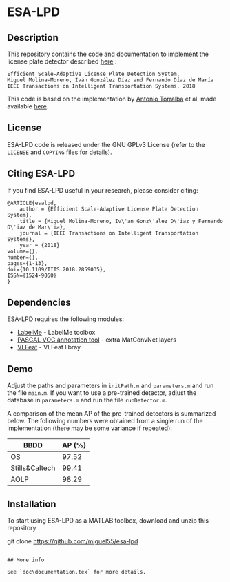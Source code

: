 # ESA-LPD

## Description
This repository contains the code and documentation to implement the license plate detector described [here](https://ieeexplore.ieee.org/document/8437177/) :

```
Efficient Scale-Adaptive License Plate Detection System,
Miguel Molina-Moreno, Iván González Díaz and Fernando Díaz de María
IEEE Transactions on Intelligent Transportation Systems, 2018
```

This code is based on the implementation by [Antonio Torralba](http://web.mit.edu/torralba/www/) et al.
made available [here](http://people.csail.mit.edu/torralba/shortCourseRLOC/boosting/boosting.html).

## License

ESA-LPD code is released under the GNU GPLv3 License (refer to the `LICENSE` and `COPYING` files for details).

## Citing ESA-LPD

If you find ESA-LPD useful in your research, please consider citing:

    @ARTICLE{esalpd,
        author = {Efficient Scale-Adaptive License Plate Detection System},
        title = {Miguel Molina-Moreno, Iv\'an Gonz\'alez D\'iaz y Fernando D\'iaz de Mar\'ia},
        journal = {IEEE Transactions on Intelligent Transportation Systems},
        year = {2018}
	volume={},
	number={},
	pages={1-13},
	doi={10.1109/TITS.2018.2859035},
	ISSN={1524-9050}
    }

## Dependencies

ESA-LPD requires the following modules:

* [LabelMe](https://github.com/CSAILVision/LabelMeToolbox) - LabelMe toolbox
* [PASCAL VOC annotation tool](http://host.robots.ox.ac.uk/pascal/VOC/PAScode.tar.gz) - extra MatConvNet layers
* [VLFeat](https://github.com/vlfeat/vlfeat) - VLFeat libray


## Demo

Adjust the paths and parameters in `initPath.m` and `parameters.m` and run the file `main.m`. If you want to use a pre-trained detector, adjust the database in `parameters.m` and run the file `runDetector.m`.

A comparison of the mean AP of the pre-trained detectors is summarized below. The following numbers were obtained from a single run of the implementation (there may be some variance if repeated):

| BBDD           |     AP (%)  |  
|----------------|-------------|
| OS             |     97.52   |  
| Stills&Caltech |     99.41   |  
| AOLP           |     98.29   |  


## Installation

To start using ESA-LPD as a MATLAB toolbox, download and unzip this repository

git clone https://github.com/miguel55/esa-lpd
```

## More info

See `doc\documentation.tex` for more details.

